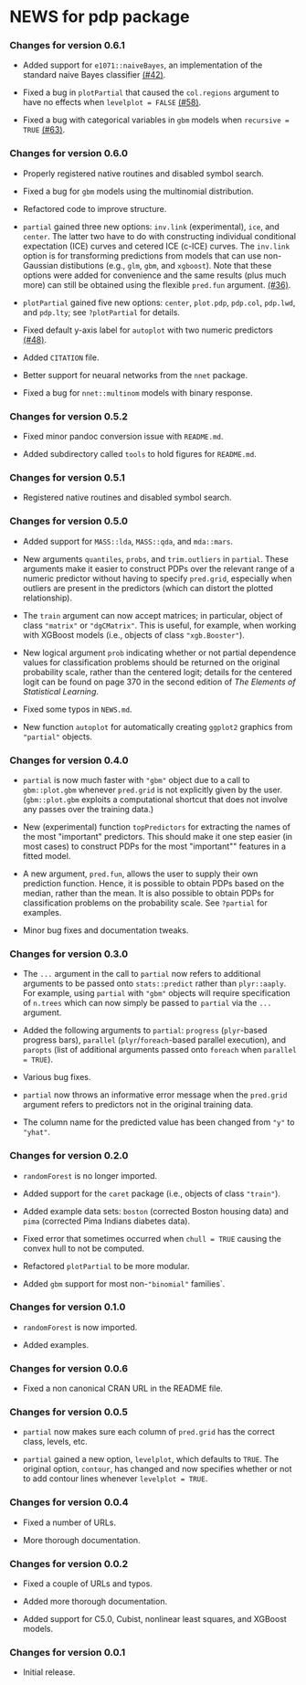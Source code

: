 # NEWS for pdp package

### Changes for version 0.6.1

* Added support for `e1071::naiveBayes`, an implementation of the standard naive Bayes classifier [(#42)](https://github.com/bgreenwell/pdp/issues/42).

* Fixed a bug in `plotPartial` that caused the `col.regions` argument to have no effects when `levelplot = FALSE` [(#58)](https://github.com/bgreenwell/pdp/issues/58).

* Fixed a bug with categorical variables in `gbm` models when `recursive = TRUE` [(#63)](https://github.com/bgreenwell/pdp/issues/63).


### Changes for version 0.6.0

* Properly registered native routines and disabled symbol search.

* Fixed a bug for `gbm` models using the multinomial distribution.

* Refactored code to improve structure.

* `partial` gained three new options: `inv.link` (experimental), `ice`, and `center`. The latter two have to do with constructing individual conditional expectation (ICE) curves and cetered ICE (c-ICE) curves. The `inv.link` option is for transforming predictions from models that can use non-Gaussian distibutions (e.g., `glm`, `gbm`, and `xgboost`). Note that these options were added for convenience and the same results (plus much more) can still be obtained using the flexible `pred.fun` argument. [(#36)](https://github.com/bgreenwell/pdp/issues/36).

* `plotPartial` gained five new options: `center`, `plot.pdp`, `pdp.col`, `pdp.lwd`, and `pdp.lty`; see `?plotPartial` for details.

* Fixed default y-axis label for `autoplot` with two numeric predictors [(#48)](https://github.com/bgreenwell/pdp/issues/48).

* Added `CITATION` file.

* Better support for neuaral networks from the `nnet` package.

* Fixed a bug for `nnet::multinom` models with binary response.


### Changes for version 0.5.2

* Fixed minor pandoc conversion issue with `README.md`.

* Added subdirectory called `tools` to hold figures for `README.md`.


### Changes for version 0.5.1

* Registered native routines and disabled symbol search.


### Changes for version 0.5.0

* Added support for `MASS::lda`, `MASS::qda`, and `mda::mars`.

* New arguments `quantiles`, `probs`, and `trim.outliers` in `partial`. These arguments make it easier to construct PDPs over the relevant range of a numeric predictor without having to specify `pred.grid`, especially when outliers are present in the predictors (which can distort the plotted relationship).

* The `train` argument can now accept matrices; in particular, object of class `"matrix"` or `"dgCMatrix"`. This is useful, for example, when working with XGBoost models (i.e., objects of class `"xgb.Booster"`).

* New logical argument `prob` indicating whether or not partial dependence values for classification problems should be returned on the original probability scale, rather than the centered logit; details for the centered logit can be found on page 370 in the second edition of *The Elements of Statistical Learning*.

* Fixed some typos in `NEWS.md`.

* New function `autoplot` for automatically creating `ggplot2` graphics from `"partial"` objects.


### Changes for version 0.4.0

* `partial` is now much faster with `"gbm"` object due to a call to `gbm::plot.gbm` whenever `pred.grid` is not explicitly given by the user. (`gbm::plot.gbm` exploits a computational shortcut that does not involve any passes over the training data.)

* New (experimental) function `topPredictors` for extracting the names of the most "important" predictors. This should make it one step easier (in most cases) to construct PDPs for the most "important"" features in a fitted model.

* A new argument, `pred.fun`, allows the user to supply their own prediction function. Hence, it is possible to obtain PDPs based on the median, rather than the mean. It is also possible to obtain PDPs for classification problems on the probability scale. See `?partial` for examples.

* Minor bug fixes and documentation tweaks.


### Changes for version 0.3.0

* The `...` argument in the call to `partial` now refers to additional arguments to be passed onto `stats::predict` rather than `plyr::aaply`. For example, using `partial` with `"gbm"` objects will require specification of `n.trees` which can now simply be passed to `partial` via the `...` argument.

* Added the following arguments to `partial`: `progress` (`plyr`-based progress bars), `parallel` (`plyr`/`foreach`-based parallel execution), and `paropts` (list of additional arguments passed onto `foreach` when `parallel = TRUE`).

* Various bug fixes.

* `partial` now throws an informative error message when the `pred.grid` argument refers to predictors not in the original training data.

* The column name for the predicted value has been changed from `"y"` to `"yhat"`.


### Changes for version 0.2.0

* `randomForest` is no longer imported.

* Added support for the `caret` package (i.e., objects of class `"train"`).

* Added example data sets: `boston` (corrected Boston housing data) and `pima` (corrected Pima Indians diabetes data).

* Fixed error that sometimes occurred when `chull = TRUE` causing the convex hull to not be computed.

* Refactored `plotPartial` to be more modular.

* Added `gbm` support for most non-`"binomial"` families`.


### Changes for version 0.1.0

* `randomForest` is now imported.

* Added examples.


### Changes for version 0.0.6

* Fixed a non canonical CRAN URL in the README file.


### Changes for version 0.0.5

* `partial` now makes sure each column of `pred.grid` has the correct class, levels, etc.

* `partial` gained a new option, `levelplot`, which defaults to `TRUE`. The original option, `contour`, has changed and now specifies whether or not to add contour lines whenever `levelplot = TRUE`.


### Changes for version 0.0.4

* Fixed a number of URLs.

* More thorough documentation.


### Changes for version 0.0.2

* Fixed a couple of URLs and typos.

* Added more thorough documentation.

* Added support for C5.0, Cubist, nonlinear least squares, and XGBoost models.


### Changes for version 0.0.1

* Initial release.
